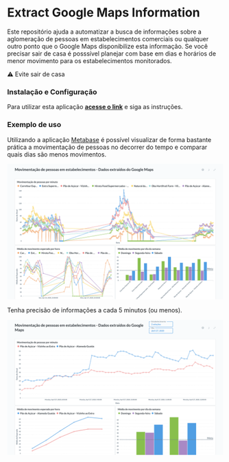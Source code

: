 # Extract Google Maps Information


Este repositório ajuda a automatizar a busca de informações sobre a aglomeração de pessoas em estabelecimentos comerciais ou qualquer outro ponto que o Google Maps disponibilize esta informação. Se você precisar sair de casa é posssível planejar com base em dias e horários de menor movimento para os estabelecimentos monitorados.

:warning: Evite sair de casa

### Instalação e Configuração

Para utilizar esta aplicação **[acesse o link](./docs/README.md)** e siga as instruções.

### Exemplo de uso

Utilizando a aplicação [Metabase](https://www.metabase.com/) é possível visualizar de forma bastante prática a movimentação de pessoas no decorrer do tempo e comparar quais dias são menos movimentos.

![Metabase with gmaps data](docs/example-of-use.png)


Tenha precisão de informações a cada 5 minutos (ou menos).

![Metabase with gmaps data](docs/example-of-use-2.png)